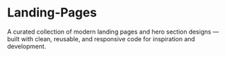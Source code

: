 # Landing-Pages
A curated collection of modern landing pages and hero section designs — built with clean, reusable, and responsive code for inspiration and development.

